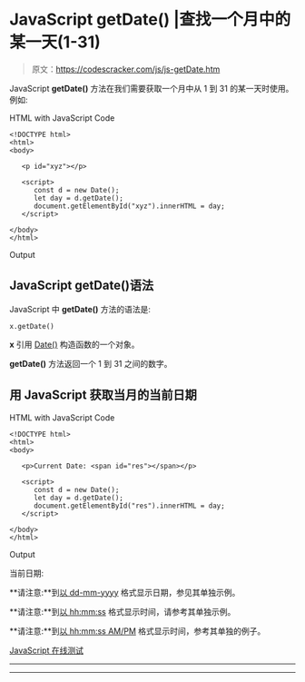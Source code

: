 # JavaScript getDate() |查找一个月中的某一天(1-31)

> 原文：<https://codescracker.com/js/js-getDate.htm>

JavaScript **getDate()** 方法在我们需要获取一个月中从 1 到 31 的某一天时使用。例如:

HTML with JavaScript Code

```
<!DOCTYPE html>
<html>
<body>

   <p id="xyz"></p>

   <script>
      const d = new Date();
      let day = d.getDate();
      document.getElementById("xyz").innerHTML = day;
   </script>

</body>
</html>
```

Output

## JavaScript getDate()语法

JavaScript 中 **getDate()** 方法的语法是:

```
x.getDate()
```

**x** 引用 [Date()](/js/js-date-constructor.htm) 构造函数的一个对象。

**getDate()** 方法返回一个 1 到 31 之间的数字。

## 用 JavaScript 获取当月的当前日期

HTML with JavaScript Code

```
<!DOCTYPE html>
<html>
<body>

   <p>Current Date: <span id="res"></span></p>

   <script>
      const d = new Date();
      let day = d.getDate();
      document.getElementById("res").innerHTML = day;
   </script>

</body>
</html>
```

Output

当前日期:

**请注意:**到[以 dd-mm-yyyy](/js/js-dates.htm#b) 格式显示日期，参见其单独示例。

**请注意:**到[以 hh:mm:ss](/js/js-dates.htm#c) 格式显示时间，请参考其单独示例。

**请注意:**到[以 hh:mm:ss AM/PM](/js/js-dates.htm#d) 格式显示时间，参考其单独的例子。

[JavaScript 在线测试](/exam/showtest.php?subid=6)

* * *

* * *